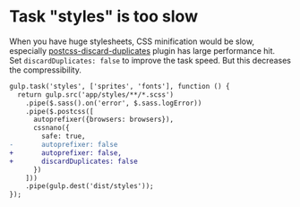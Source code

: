 # Task "styles" is too slow

When you have huge stylesheets, CSS minification would be slow, especially [postcss-discard-duplicates](https://github.com/ben-eb/postcss-discard-duplicates) plugin has large performance hit.  
Set `discardDuplicates: false` to improve the task speed.
But this decreases the compressibility.

```diff
gulp.task('styles', ['sprites', 'fonts'], function () {
  return gulp.src('app/styles/**/*.scss')
    .pipe($.sass().on('error', $.sass.logError))
    .pipe($.postcss([
      autoprefixer({browsers: browsers}),
      cssnano({
        safe: true,
-       autoprefixer: false
+       autoprefixer: false,
+       discardDuplicates: false
      })
    ]))
    .pipe(gulp.dest('dist/styles'));
});
```
